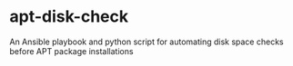 # apt-disk-check
An Ansible playbook and python script for automating disk space checks before APT package installations
